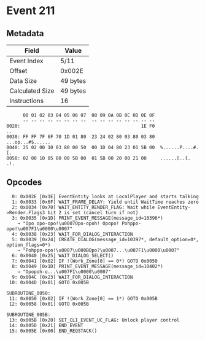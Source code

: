 # Event 211

## Metadata

| Field           | Value    |
|-----------------|----------|
| Event Index     | 5/11     |
| Offset          | 0x002E   |
| Data Size       | 49 bytes |
| Calculated Size | 49 bytes |
| Instructions    | 16       |

```
      00 01 02 03 04 05 06 07  08 09 0A 0B 0C 0D 0E 0F
      -- -- -- -- -- -- -- --  -- -- -- -- -- -- -- --
0020:                                            1E F0                ..
0030: FF FF 7F 6F 70 1D 01 80  23 24 02 80 03 80 03 80  ...op...#$......
0040: 25 02 00 10 03 80 00 50  00 1D 04 80 23 01 5B 00  %......P....#.[.
0050: 02 00 10 05 80 00 5B 00  01 5B 00 20 00 21 00     ......[..[. .!. 
```

## Opcodes

```
  0: 0x002E [0x1E] EventEntity looks at LocalPlayer and starts talking
  1: 0x0033 [0x6F] WAIT_FRAME_DELAY: Yield until WaitTime reaches zero
  2: 0x0034 [0x70] WAIT_ENTITY_RENDER_FLAG: Wait while EventEntity->Render.Flags3 bit 2 is set (cancel turn if not)
  3: 0x0035 [0x1D] PRINT_EVENT_MESSAGE(message_id=10396*)
    → "Opo opo-opo!\u0007Opo-opoh! Opopo! Pohppo-opo!\u007F1\u0000\u0007"
  4: 0x0038 [0x23] WAIT_FOR_DIALOG_INTERACTION
  5: 0x0039 [0x24] CREATE_DIALOG(message_id=10397*, default_option=0*, option_flags=0*)
    → "Pohppo-opo!\u0007\u000BOpo?\u0007...\u007F1\u0000\u0007"
  6: 0x0040 [0x25] WAIT_DIALOG_SELECT()
  7: 0x0041 [0x02] IF !(Work_Zone[0] == 0*) GOTO 0x0050
  8: 0x0049 [0x1D] PRINT_EVENT_MESSAGE(message_id=10402*)
    → "Opopoh-o...\u007F1\u0000\u0007"
  9: 0x004C [0x23] WAIT_FOR_DIALOG_INTERACTION
 10: 0x004D [0x01] GOTO 0x005B

SUBROUTINE_0050:
 11: 0x0050 [0x02] IF !(Work_Zone[0] == 1*) GOTO 0x005B
 12: 0x0058 [0x01] GOTO 0x005B

SUBROUTINE_005B:
 13: 0x005B [0x20] SET_CLI_EVENT_UC_FLAG: Unlock player control
 14: 0x005D [0x21] END_EVENT
 15: 0x005E [0x00] END_REQSTACK()
```
